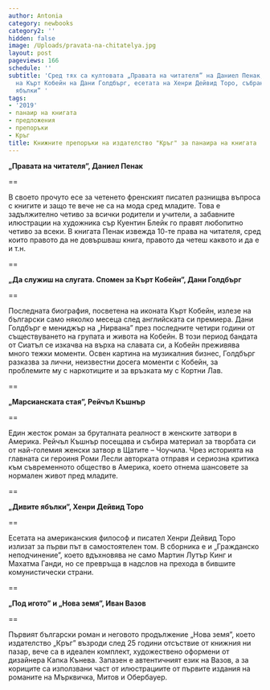 ```yaml
---
author: Antonia
category: newbooks
category2: ''
hidden: false
image: /Uploads/pravata-na-chitatelya.jpg
layout: post
pageviews: 166
schedule: ''
subtitle: 'Сред тях са култовата „Правата на читателя” на Даниел Пенак, биографията
  на Кърт Кобейн на Дани Голдбърг, есетата на Хенри Дейвид Торо, събрани в „Дивите
  ябълки” '
tags:
- '2019'
- панаир на книгата
- предложения
- препоръки
- Кръг
title: Книжните препоръки на издателство "Кръг" за панаира на книгата
---
```


**„Правата на читателя”, Даниел Пенак**

\==

В своето прочуто есе за четенето френският писател разнищва въпроса с книгите и защо те вече не са на мода сред младите. Това е задължително четиво за всички родители и учители, а забавните илюстрации на художника сър Куентин Блейк го правят любопитно четиво за всеки. В книгата Пенак извежда 10-те права на читателя, сред които правото да не довършваш книга, правото да четеш каквото и да е и т.н.

\==

**„Да служиш на слугата. Спомен за Кърт Кобейн”, Дани Голдбърг**

\==

Последната биография, посветена на иконата Кърт Кобейн, излезе на български само няколко месеца след английската си премиера. Дани Голдбърг е мениджър на „Нирвана” през последните четири години от съществуването на групата и живота на Кобейн. В този период бандата от Сиатъл се изкачва на върха на славата си, а Кобейн преживява много тежки моменти. Освен картина на музикалния бизнес, Голдбърг разказва за лични, неизвестни досега моменти с Кобейн, за проблемите му с наркотиците и за връзката му с Кортни Лав. 

\==

**„Марсианската стая”, Рейчъл Къшнър**

\==

Един жесток роман за бруталната реалност в женските затвори в Америка. Рейчъл Къшнър посещава и събира материал за творбата си от най-големия женски затвор в Щатите – Чоучила. Чрез историята на главната си героиня Роми Лесли авторката отправя и сериозна критика към съвременното общество в Америка, което отнема шансовете за нормален живот пред младите. 

\==

**„Дивите ябълки”, Хенри Дейвид Торо**

\==

Есетата на американския философ и писател Хенри Дейвид Торо излизат за първи път в самостоятелен том. В сборника е и „Гражданско неподчинение”, което вдъхновява не само Мартин Лутър Кинг и Махатма Ганди, но се превръща в надслов на прехода в бившите комунистически страни.

\==

**„Под игото” и „Нова земя”, Иван Вазов**

\==

Първият български роман и неговото продължение „Нова земя”, което издателство „Кръг” възроди след 25 години отсъствие от книжния ни пазар, вече са в идеален комплект, художествено оформени от дизайнера Капка Кънева. Запазен е автентичният език на Вазов, а за кориците са използвани част от илюстрациите от първите издания на романите на Мърквичка, Митов и Обербауер.
